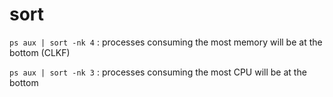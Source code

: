# sort

`ps aux | sort -nk 4`
: processes consuming the most memory will be at the bottom (CLKF)

`ps aux | sort -nk 3`
: processes consuming the most CPU will be at the bottom
